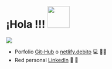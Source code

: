 # ¡Hola !!! <img src="https://media.giphy.com/media/lOgu1OnjYF2GHBfRU4/giphy.gif" width="60">

<img src="https://user-images.githubusercontent.com/63518737/112737016-fe743780-8f35-11eb-8369-984de05d9b71.png">

- Porfolio <a href="https://github.com/sotodeborahcar">Git-Hub</a> o <a href="https://app.netlify.com/teams/sotodeborahcar/overview">netlify.debito</a> 💻 👩‍💻
- Red personal <a href="https://www.linkedin.com/in/deborah-carolina-soto-140987/">LinkedIn</a> 💼 💪
